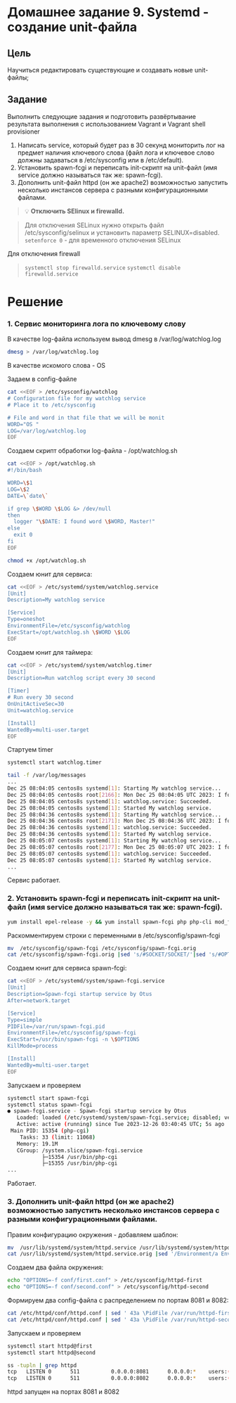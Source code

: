 # Домашнее задание 9. Systemd - создание unit-файла

## Цель

Научиться редактировать существующие и создавать новые unit-файлы;

## Задание

Выполнить следующие задания и подготовить развёртывание результата выполнения с использованием Vagrant и Vagrant shell provisioner

1. Написать service, который будет раз в 30 секунд мониторить лог на предмет наличия ключевого слова (файл лога и ключевое слово должны задаваться в /etc/sysconfig или в /etc/default).
2. Установить spawn-fcgi и переписать init-скрипт на unit-файл (имя service должно называться так же: spawn-fcgi).
3. Дополнить unit-файл httpd (он же apache2) возможностью запустить несколько инстансов сервера с разными конфигурационными файлами.

>💡 **Отключить SElinux и firewalld.**

>Для отключения SELinux нужно открыть файл /etc/sysconfig/selinux и установить параметр SELINUX=disabled. 
>`setenforce 0` - для временного отключения SELinux
>
Для отключения firewall
>
>`systemctl stop firewalld.service`
>`systemctl disable firewalld.service`

# Решение

### 1. Сервис мониторинга лога по ключевому слову

В качестве log-файла используем вывод dmesg в /var/log/watchlog.log

```bash
dmesg > /var/log/watchlog.log
```

В качестве искомого слова - OS

Задаем в config-файле

```bash
cat <<EOF > /etc/sysconfig/watchlog
# Configuration file for my watchlog service
# Place it to /etc/sysconfig

# File and word in that file that we will be monit
WORD="OS "
LOG=/var/log/watchlog.log
EOF
```

Создаем скрипт обработки log-файла - /opt/watchlog.sh

```bash
cat <<EOF > /opt/watchlog.sh
#!/bin/bash

WORD=\$1
LOG=\$2
DATE=\`date\`

if grep \$WORD \$LOG &> /dev/null
then
  logger "\$DATE: I found word \$WORD, Master!"
else
  exit 0
fi
EOF

chmod +x /opt/watchlog.sh
```

Создаем юнит для сервиса:

```bash
cat <<EOF > /etc/systemd/system/watchlog.service
[Unit]
Description=My watchlog service

[Service]
Type=oneshot
EnvironmentFile=/etc/sysconfig/watchlog
ExecStart=/opt/watchlog.sh \$WORD \$LOG
EOF
```

Создаем юнит для таймера:

```bash
cat <<EOF > /etc/systemd/system/watchlog.timer
[Unit]
Description=Run watchlog script every 30 second

[Timer]
# Run every 30 second
OnUnitActiveSec=30
Unit=watchlog.service

[Install]
WantedBy=multi-user.target
EOF
```

Стартуем timer

```bash
systemctl start watchlog.timer
```

```bash
tail -f /var/log/messages
...
Dec 25 08:04:05 centos8s systemd[1]: Starting My watchlog service...
Dec 25 08:04:05 centos8s root[2166]: Mon Dec 25 08:04:05 UTC 2023: I found word OS, Master!     
Dec 25 08:04:05 centos8s systemd[1]: watchlog.service: Succeeded.
Dec 25 08:04:05 centos8s systemd[1]: Started My watchlog service.
Dec 25 08:04:36 centos8s systemd[1]: Starting My watchlog service...
Dec 25 08:04:36 centos8s root[2171]: Mon Dec 25 08:04:36 UTC 2023: I found word OS, Master!     
Dec 25 08:04:36 centos8s systemd[1]: watchlog.service: Succeeded.
Dec 25 08:04:36 centos8s systemd[1]: Started My watchlog service.
Dec 25 08:05:07 centos8s systemd[1]: Starting My watchlog service...
Dec 25 08:05:07 centos8s root[2177]: Mon Dec 25 08:05:07 UTC 2023: I found word OS, Master!     
Dec 25 08:05:07 centos8s systemd[1]: watchlog.service: Succeeded.
Dec 25 08:05:07 centos8s systemd[1]: Started My watchlog service.
...
```

Сервис работает.

### 2. Установить spawn-fcgi и переписать init-скрипт на unit-файл (имя service должно называться так же: spawn-fcgi).

```bash
yum install epel-release -y && yum install spawn-fcgi php php-cli mod_fcgid httpd -y
```

Раскомментируем строки с переменными в /etc/sysconfig/spawn-fcgi

```bash
mv  /etc/sysconfig/spawn-fcgi /etc/sysconfig/spawn-fcgi.orig
cat /etc/sysconfig/spawn-fcgi.orig |sed 's/#SOCKET/SOCKET/'|sed 's/#OPTIONS/OPTIONS/'>/etc/sysconfig/spawn-fcgi
```

Создаем юнит для сервиса spawn-fcgi:

```bash
cat <<EOF > /etc/systemd/system/spawn-fcgi.service
[Unit]
Description=Spawn-fcgi startup service by Otus
After=network.target

[Service]
Type=simple
PIDFile=/var/run/spawn-fcgi.pid
EnvironmentFile=/etc/sysconfig/spawn-fcgi
ExecStart=/usr/bin/spawn-fcgi -n \$OPTIONS
KillMode=process

[Install]
WantedBy=multi-user.target
EOF
```

Запускаем и проверяем

```bash
systemctl start spawn-fcgi
systemctl status spawn-fcgi
● spawn-fcgi.service - Spawn-fcgi startup service by Otus
   Loaded: loaded (/etc/systemd/system/spawn-fcgi.service; disabled; vendor preset: disabled)
   Active: active (running) since Tue 2023-12-26 03:40:45 UTC; 5s ago
 Main PID: 15354 (php-cgi)
    Tasks: 33 (limit: 11068)
   Memory: 19.1M
   CGroup: /system.slice/spawn-fcgi.service
           ├─15354 /usr/bin/php-cgi
           ├─15355 /usr/bin/php-cgi
...
```

Работает.

### 3. Дополнить unit-файл httpd (он же apache2) возможностью запустить несколько инстансов сервера с разными конфигурационными файлами.

Правим конфигурацию окружения - добавляем шаблон:

```bash
mv  /usr/lib/systemd/system/httpd.service /usr/lib/systemd/system/httpd.service.orig
cat /usr/lib/systemd/system/httpd.service.orig |sed '/Environment/a EnvironmentFile=/etc/sysconfig/httpd-%I'>/usr/lib/systemd/system/httpd.service
```

Создаем два файла окружения:

```bash
echo "OPTIONS=-f conf/first.conf" > /etc/sysconfig/httpd-first
echo "OPTIONS=-f conf/second.conf" > /etc/sysconfig/httpd-second
```

Формируем два config-файла с распределением по портам 8081 и 8082:

```bash
cat /etc/httpd/conf/httpd.conf | sed ' 43a \PidFile /var/run/httpd-first.pid' | sed 's/Listen 80/Listen 8081/' > /etc/httpd/conf/first.conf
cat /etc/httpd/conf/httpd.conf | sed ' 43a \PidFile /var/run/httpd-second.pid' | sed 's/Listen 80/Listen 8082/' > /etc/httpd/conf/second.conf
```

Запускаем и проверяем

```bash
systemctl start httpd@first
systemctl start httpd@second

ss -tupln | grep httpd
tcp   LISTEN 0      511          0.0.0.0:8081      0.0.0.0:*    users:(("httpd",pid=16580,fd=3),("httpd",pid=16579,fd=3),("httpd",pid=16578,fd=3),("httpd",pid=16577,fd=3),("httpd",pid=16575,fd=3))
tcp   LISTEN 0      511          0.0.0.0:8082      0.0.0.0:*    users:(("httpd",pid=16810,fd=3),("httpd",pid=16809,fd=3),("httpd",pid=16808,fd=3),("httpd",pid=16807,fd=3),("httpd",pid=16805,fd=3))
```

httpd запущен на портах 8081 и 8082
